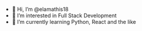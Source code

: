 - 👋 Hi, I’m @elamathis18
- 👀 I’m interested in Full Stack Development
- 🌱 I’m currently learning Python, React and the like

<!---
elamathis18/elamathis18 is a ✨ special ✨ repository because its `README.md` (this file) appears on your GitHub profile.
You can click the Preview link to take a look at your changes.
--->
